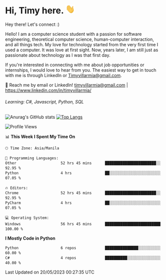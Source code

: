 <h1> Hi, Timy here. <img src="./assets/wave.gif" width="30px" height="30px"></h1> 


   Hey there! Let's connect :)
   
   Hello! I am a computer science student with a passion for software engineering, theoretical computer science, human-computer interaction, and all things tech. My love for technology started from the very first time I used a computer. It was love at first sight. Now, years later, I am still just as passionate about technology as I was that first day. 

If you're interested in connecting with me about job opportunities or internships, I would love to hear from you. The easiest way to get in touch with me is through LinkedIn or Timyvillarmia@gmail.com.

💬 Reach me by email or LinkedIn! timyvillarmia@gmail.com | https://www.linkedin.com/in/timyvillarmia/

###### Learning: C#, Javascript, Python, SQL

![Anurag's GitHub stats](https://github-readme-stats.vercel.app/api?username=TimyVillarmia&show_icons=true&theme=transparent)
[![Top Langs](https://github-readme-stats.vercel.app/api/top-langs?username=TimyVillarmia&show_icons=true&locale=en&layout=compact)](https://github.com/anuraghazra/github-readme-stats)

<!--START_SECTION:waka-->
![Profile Views](http://img.shields.io/badge/Profile%20Views-2-blue)

📊 **This Week I Spent My Time On** 

```text
🕑︎ Time Zone: Asia/Manila

💬 Programming Languages: 
Other                    52 hrs 45 mins      ███████████████████████░░   92.95 % 
Python                   4 hrs               ██░░░░░░░░░░░░░░░░░░░░░░░   07.05 % 

🔥 Editors: 
Chrome                   52 hrs 45 mins      ███████████████████████░░   92.95 % 
PyCharm                  4 hrs               ██░░░░░░░░░░░░░░░░░░░░░░░   07.05 % 

💻 Operating System: 
Windows                  56 hrs 45 mins      █████████████████████████   100.00 % 
```

**I Mostly Code in Python** 

```text
Python                   6 repos             ███████████████░░░░░░░░░░   60.00 % 
C#                       4 repos             ██████████░░░░░░░░░░░░░░░   40.00 % 
```




 Last Updated on 20/05/2023 00:27:35 UTC
<!--END_SECTION:waka--> 




                                                                                                           
                                                               
                                                                                                     

